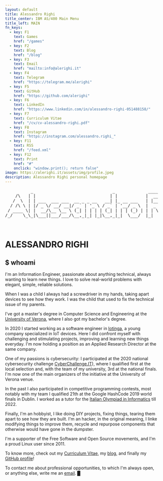 ```yaml
---
layout: default
title: Alessandro Righi
title_center: IBM AS/400 Main Menu
title_left: MAIN
fn_keys:
  - key: F1
    text: Games
    href: "/games"
  - key: F2
    text: Blog
    href: "/blog"
  - key: F3
    text: Email
    href: "mailto:info@alerighi.it"
  - key: F4
    text: Telegram
    href: "https://telegram.me/alerighi"
  - key: F5
    text: GitHub
    href: "https://github.com/alerighi"
  - key: F6
    text: LinkedIn
    href: "https://www.linkedin.com/in/alessandro-righi-051488158/"
  - key: F7
    text: Curriculum Vitae
    href: "/cv/cv-alessandro-righi.pdf"
  - key: F8
    text: Instagram
    href: "https://instagram.com/alessandro.righi_"
  - key: F11
    text: RSS
    href: "/feed.xml"
  - key: F12
    text: Print
    href: "#"
    onclick: "window.print(); return false"
image: https://alerighi.it/assets/img/profile.jpeg
description: Alessandro Righi personal homepage
---
```


<pre class="big-screen-only">
          _                               _             _____  _       _     _ 
    /\   | |                             | |           |  __ \(_)     | |   (_)
   /  \  | | ___  ___ ___  __ _ _ __   __| |_ __ ___   | |__) |_  __ _| |__  _ 
  / /\ \ | |/ _ \/ __/ __|/ _` | '_ \ / _` | '__/ _ \  |  _  /| |/ _` | '_ \| |
 / ____ \| |  __/\__ \__ \ (_| | | | | (_| | | | (_) | | | \ \| | (_| | | | | |
/_/    \_\_|\___||___/___/\__,_|_| |_|\__,_|_|  \___/  |_|  \_\_|\__, |_| |_|_|
                                                                  __/ |        
                                                                 |___/         </pre>
<h1 class="small-screen-only">ALESSANDRO RIGHI</h1>

<style>h2::before { content: ""; }</style>
## $ whoami

I'm an Information Engineer, passionate about anything technical, always wanting 
to learn new things. I love to solve real-world problems with elegant, simple, 
reliable solutions.

When I was a child I always had a screwdriver in my hands, taking apart devices 
to see how they work. I was the child that used to fix the technical issue of 
my parents.

I've got a master's degree in Computer Science and Engineering at the
[University of Verona](https://www.di.univr.it), where I also got my bachelor's 
degree.

In 2020 I started working as a software engineer in [Iotinga](https://iotinga.it), 
a young company specialized in IoT devices. Here I did confront myself with
challenging and stimulating projects, improving and learning new things everyday.
I'm now holding a position as an Applied Research Director at the same company.

One of my passions is cybersecurity: I participated at the 2020 national cybersecurity 
challenge [CyberChallenge.IT](https://cyberchallenge.it)), where I qualified first 
at the local selection and, with the team of my university, 3rd at the national 
finals. I'm now one of the main organizers of the initiative at the University 
of Verona venue.

In the past I also participated in competitive programming contests, most notably 
with my team I qualified 21th at the Google HashCode 2019 world finals in Dublin.
I worked as a tutor for the [Italian Olympiad in Informatics](https://olimpiadi-informatica.it) 
till 2022.

Finally, I'm an hobbyist, I like doing DIY projects, fixing things, tearing them 
apart to see how they are built. I'm an hacker, in the original meaning, I linke
modifying things to improve them, recycle and repurpose components that otherwise
would have gone in the dumpster.

I'm a supporter of the Free Software and Open Source movements, and I'm a proud
Linux user since 2011. 

To know more, check out my [Curriculum Vitae](/cv/cv-alessandro-righi.pdf), my 
[blog](/blog), and finally my [GitHub profile](https://github.com/alerighi)!

To contact me about professional opportunities, to which I'm always open, or 
anything else, write me an [email](mailto:info@alerighi.it).
<span class="blink big-screen-only">█</span>

